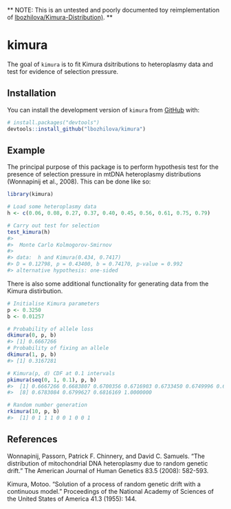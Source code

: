 
<!-- README.md is generated from README.Rmd. Please edit that file -->

\*\* NOTE: This is an untested and poorly documented toy
reimplementation of
[lbozhilova/Kimura-Distribution)](https://github.com/lbozhilova/Kimura-Distribution).
\*\*

# kimura

<!-- badges: start -->
<!-- badges: end -->

The goal of `kimura` is to fit Kimura dsitributions to heteroplasmy data
and test for evidence of selection pressure.

## Installation

You can install the development version of `kimura` from
[GitHub](https://github.com/) with:

``` r
# install.packages("devtools")
devtools::install_github("lbozhilova/kimura")
```

## Example

The principal purpose of this package is to perform hypothesis test for
the presence of selection pressure in mtDNA heteroplasmy distributions
(Wonnapinij et al., 2008). This can be done like so:

``` r
library(kimura)

# Load some heteroplasmy data
h <- c(0.06, 0.08, 0.27, 0.37, 0.40, 0.45, 0.56, 0.61, 0.75, 0.79)

# Carry out test for selection 
test_kimura(h)
#> 
#>  Monte Carlo Kolmogorov-Smirnov
#> 
#> data:  h and Kimura(0.434, 0.7417)
#> D = 0.12798, p = 0.43400, b = 0.74170, p-value = 0.992
#> alternative hypothesis: one-sided
```

There is also some additional functionality for generating data from the
Kimura distirbution.

``` r
# Initialise Kimura parameters
p <- 0.3250
b <- 0.01257

# Probability of allele loss
dkimura(0, p, b)
#> [1] 0.6667266
# Probability of fixing an allele
dkimura(1, p, b)
#> [1] 0.3167281

# Kimura(p, d) CDF at 0.1 intervals
pkimura(seq(0, 1, 0.1), p, b)
#>  [1] 0.6667266 0.6683807 0.6700356 0.6716903 0.6733450 0.6749996 0.6766540
#>  [8] 0.6783084 0.6799627 0.6816169 1.0000000

# Random number generation
rkimura(10, p, b)
#>  [1] 0 1 1 1 0 0 1 0 0 1
```

## References

Wonnapinij, Passorn, Patrick F. Chinnery, and David C. Samuels. “The
distribution of mitochondrial DNA heteroplasmy due to random genetic
drift.” The American Journal of Human Genetics 83.5 (2008): 582-593.

Kimura, Motoo. “Solution of a process of random genetic drift with a
continuous model.” Proceedings of the National Academy of Sciences of
the United States of America 41.3 (1955): 144.

